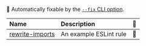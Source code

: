 <!-- begin auto-generated rules list -->

🔧 Automatically fixable by the [`--fix` CLI option](https://eslint.org/docs/user-guide/command-line-interface#--fix).

| Name                                             | Description            | 🔧 |
| :----------------------------------------------- | :--------------------- | :- |
| [rewrite-imports](docs/rules/rewrite-imports.md) | An example ESLint rule | 🔧 |

<!-- end auto-generated rules list -->

